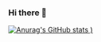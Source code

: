 ### Hi there 👋
[![Anurag's GitHub stats](https://github-readme-stats.vercel.app/api?username=Lucas8901&show_icons=true&theme=radical)
)](https://github.com/Lucas8901/github-readme-stats)



